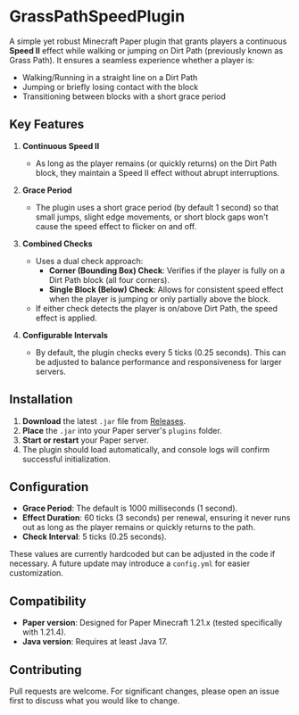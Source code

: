 # GrassPathSpeedPlugin

A simple yet robust Minecraft Paper plugin that grants players a continuous **Speed II** effect while walking or jumping on Dirt Path (previously known as Grass Path). It ensures a seamless experience whether a player is:

- Walking/Running in a straight line on a Dirt Path  
- Jumping or briefly losing contact with the block  
- Transitioning between blocks with a short grace period

## Key Features

1. **Continuous Speed II**  
   - As long as the player remains (or quickly returns) on the Dirt Path block, they maintain a Speed II effect without abrupt interruptions.

2. **Grace Period**  
   - The plugin uses a short grace period (by default 1 second) so that small jumps, slight edge movements, or short block gaps won't cause the speed effect to flicker on and off.

3. **Combined Checks**  
   - Uses a dual check approach:
     - **Corner (Bounding Box) Check**: Verifies if the player is fully on a Dirt Path block (all four corners).  
     - **Single Block (Below) Check**: Allows for consistent speed effect when the player is jumping or only partially above the block.  
   - If either check detects the player is on/above Dirt Path, the speed effect is applied.

4. **Configurable Intervals**  
   - By default, the plugin checks every 5 ticks (0.25 seconds). This can be adjusted to balance performance and responsiveness for larger servers.

## Installation

1. **Download** the latest `.jar` file from [Releases]([./releases](https://github.com/can61cebi/GrassPathSpeedPlugin/releases/tag/Minecraft)).
2. **Place** the `.jar` into your Paper server's `plugins` folder.
3. **Start or restart** your Paper server.
4. The plugin should load automatically, and console logs will confirm successful initialization.

## Configuration

- **Grace Period**: The default is 1000 milliseconds (1 second).  
- **Effect Duration**: 60 ticks (3 seconds) per renewal, ensuring it never runs out as long as the player remains or quickly returns to the path.  
- **Check Interval**: 5 ticks (0.25 seconds).  

These values are currently hardcoded but can be adjusted in the code if necessary. A future update may introduce a `config.yml` for easier customization.

## Compatibility

- **Paper version**: Designed for Paper Minecraft 1.21.x (tested specifically with 1.21.4).  
- **Java version**: Requires at least Java 17.

## Contributing

Pull requests are welcome. For significant changes, please open an issue first to discuss what you would like to change.

